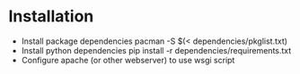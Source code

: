 # Installation
* Install package dependencies
    pacman -S $(< dependencies/pkglist.txt)
* Install python dependencies
    pip install -r dependencies/requirements.txt
* Configure apache (or other webserver) to use wsgi script
